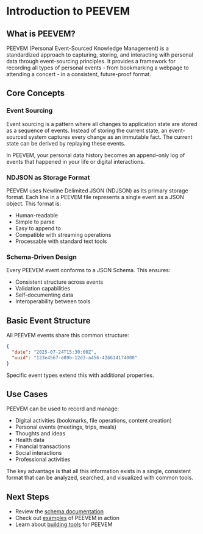 # Introduction to PEEVEM

## What is PEEVEM?

PEEVEM (Personal Event-Sourced Knowledge Management) is a standardized approach to capturing, storing, and interacting with personal data through event-sourcing principles. It provides a framework for recording all types of personal events - from bookmarking a webpage to attending a concert - in a consistent, future-proof format.

## Core Concepts

### Event Sourcing

Event sourcing is a pattern where all changes to application state are stored as a sequence of events. Instead of storing the current state, an event-sourced system captures every change as an immutable fact. The current state can be derived by replaying these events.

In PEEVEM, your personal data history becomes an append-only log of events that happened in your life or digital interactions.

### NDJSON as Storage Format

PEEVEM uses Newline Delimited JSON (NDJSON) as its primary storage format. Each line in a PEEVEM file represents a single event as a JSON object. This format is:

- Human-readable
- Simple to parse
- Easy to append to
- Compatible with streaming operations
- Processable with standard text tools

### Schema-Driven Design

Every PEEVEM event conforms to a JSON Schema. This ensures:

- Consistent structure across events
- Validation capabilities
- Self-documenting data
- Interoperability between tools

## Basic Event Structure

All PEEVEM events share this common structure:

```json
{
  "date": "2025-07-24T15:30:00Z",
  "uuid": "123e4567-e89b-12d3-a456-426614174000"
}
```

Specific event types extend this with additional properties.

## Use Cases

PEEVEM can be used to record and manage:

- Digital activities (bookmarks, file operations, content creation)
- Personal events (meetings, trips, meals)
- Thoughts and ideas
- Health data
- Financial transactions
- Social interactions
- Professional activities

The key advantage is that all this information exists in a single, consistent format that can be analyzed, searched, and visualized with common tools.

## Next Steps

- Review the [schema documentation](../schemas/README.md)
- Check out [examples](../examples/README.md) of PEEVEM in action
- Learn about [building tools](tooling.md) for PEEVEM
